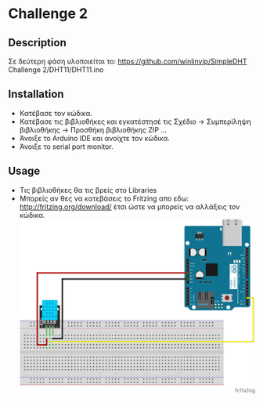 # Challenge 2

## Description
Σε δεύτερη φάση υλοποιείται το:
https://github.com/winlinvip/SimpleDHT 
Challenge 2/DHT11/DHT11.ino

## Installation 
- Κατέβασε τον κώδικα.
- Κατέβασε τις βιβλιοθήκες και εγκατέστησέ τις Σχέδιο -> Συμπερίληψη βιβλιοθήκης -> Προσθήκη βιβλιοθήκης ZIP ...
- Άνοιξε το  Arduino IDE και ανοίχτε τον κώδικα.
- Άνοιξε το serial port monitor.

## Usage
- Τις βιβλιοθήκες θα τις βρείς στο Libraries
- Μπορείς αν θες να κατεβάσεις το Fritzing απο εδω: http://fritzing.org/download/ έτσι ώστε να μπορείς να αλλάξεις τον κώδικα.
![schematic](DHT11/Dht11.png)